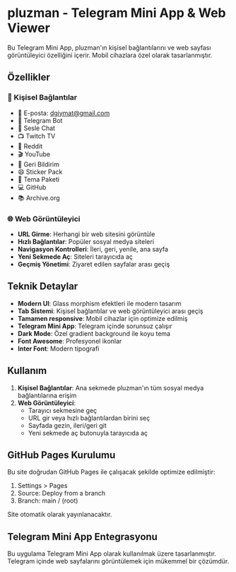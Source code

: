 # pluzman - Telegram Mini App & Web Viewer

Bu Telegram Mini App, pluzman'ın kişisel bağlantılarını ve web sayfası görüntüleyici özelliğini içerir. Mobil cihazlara özel olarak tasarlanmıştır.

## Özellikler

### 📱 Kişisel Bağlantılar
- 📧 E-posta: dgiymat@gmail.com
- 🤖 Telegram Bot
- 🎤 Sesle Chat
- 📺 Twitch TV
- 💬 Reddit
- 🎬 YouTube
- 💭 Geri Bildirim
- 😄 Sticker Pack
- 🎨 Tema Paketi
- 💻 GitHub
- 📚 Archive.org

### 🌐 Web Görüntüleyici
- **URL Girme**: Herhangi bir web sitesini görüntüle
- **Hızlı Bağlantılar**: Popüler sosyal medya siteleri
- **Navigasyon Kontrolleri**: İleri, geri, yenile, ana sayfa
- **Yeni Sekmede Aç**: Siteleri tarayıcıda aç
- **Geçmiş Yönetimi**: Ziyaret edilen sayfalar arası geçiş

## Teknik Detaylar

- **Modern UI**: Glass morphism efektleri ile modern tasarım
- **Tab Sistemi**: Kişisel bağlantılar ve web görüntüleyici arası geçiş
- **Tamamen responsive**: Mobil cihazlar için optimize edilmiş
- **Telegram Mini App**: Telegram içinde sorunsuz çalışır
- **Dark Mode**: Özel gradient background ile koyu tema
- **Font Awesome**: Profesyonel ikonlar
- **Inter Font**: Modern tipografi

## Kullanım

1. **Kişisel Bağlantılar**: Ana sekmede pluzman'ın tüm sosyal medya bağlantılarına erişim
2. **Web Görüntüleyici**: 
   - Tarayıcı sekmesine geç
   - URL gir veya hızlı bağlantılardan birini seç
   - Sayfada gezin, ileri/geri git
   - Yeni sekmede aç butonuyla tarayıcıda aç

## GitHub Pages Kurulumu

Bu site doğrudan GitHub Pages ile çalışacak şekilde optimize edilmiştir:

1. Settings > Pages
2. Source: Deploy from a branch
3. Branch: main / (root)

Site otomatik olarak yayınlanacaktır.

## Telegram Mini App Entegrasyonu

Bu uygulama Telegram Mini App olarak kullanılmak üzere tasarlanmıştır. Telegram içinde web sayfalarını görüntülemek için mükemmel bir çözümdür.